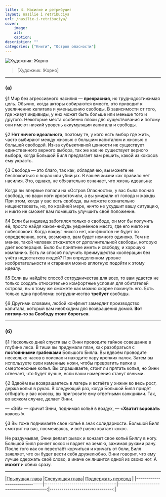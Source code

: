```yaml
---
title: 4. Насилие и ретрибуция
layout: nasilie i retribuciya
url: /nasilie-i-retribuciya/
cover:
    image:
    alt: 
    caption: 
description: ""
categories: ["Книги", "Остров опасности"]
---
```


![Художник: Жорно](/img/books/antologiya-anarho-kapitalizma/3.jpg "")
>[Художник: Жорно]

-----

### <h3>(а)</h3>


§1 Мир без агрессивного насилия — **прекрасная**, но труднодостижимая цель. Обычно, когда акторы собираются вместе, это приводит к увеличению капитала и уменьшению свободы. В зависимости от того, где живут индивиды, у них может быть больше или меньше того и другого. Некоторые места особенно плохи для существования и потому они имеют низкий уровень аккумуляции капитала и свободы.

§2 **Нет ничего идеального**, поэтому те, у кого есть выбор где жить, часто выбирают между жизнью с большим капиталом и жизнью с большей свободой. Из-за субъективной ценности не существует единственного верного выбора, так же как не существует верного выбора, когда Большой Билл предлагает вам решить, какой из кокосов ему украсть.

§3 Свобода — это благо, так как, обладая ею, вы можете не беспокоиться о ворах или убийцах. В вашей жизни как правило нет насилия. Это, однако, не обязательно означает, что жизнь идеальна:

Когда вы впервые попали на «Остров Опасности», у вас была полная свобода, но ваши ноги кровоточили, а вы умирали от голода и жажды. При этом, когда у вас есть свобода, вы можете сознательно нищенствовать, но, по крайней мере, ничто не ухудшит вашу ситуацию, и никто не сможет вам помешать улучшить своё положение.

§4 Если бы индивид заботился только о свободе, он мог бы получить её, просто найдя какое-нибудь уединённое место, где его никто не побеспокоит. Когда вокруг никого нет, конфликтов не будет по определению, хотя, возможно, вам будет немного одиноко. Тем не менее, такой человек откажется от дополнительной свободы, которую даёт кооперация. Было бы приятнее иметь и свободу, и хорошую компанию. Есть ли способ получить преимущества кооперации без учёта недостатков людей? При определенном уровне изобретательности и старания можно вплотную подойти к этому идеалу.

§5 Если вы найдёте способ сотрудничества для всех, то вам удастся не только создать относительно комфортные условия для обитателей острова, вы к тому же сможете как можно скорее покинуть его. Есть только одна проблема: сотрудничество **требует** свободы.

§6 Другими словами, любой конфликт замедлит производство капитала, который вам необходим для возвращения домой. **Вот потому-то за Свободу стоит бороться**.

-----

### <h3>(б)</h3>

§1 Несколько дней спустя вы с Энни проводите тайное совещание в глубине леса. В тиши вы придумали план, как разобраться с **постоянными грабежами** Большого Билла. Вы вдвоём проводите несколько часов в поисках и находите пару крепких палок. Затем вы используете свои каменные ножи, чтобы превратить палки в смертоносные копья. Вы спрашиваете, стоит ли прятать копья, но Энни отвечает, что будет лучше, если ваши намерения станут явными.

§2 Вдвоём вы возвращаетесь в лагерь и встаёте у хижин во весь рост, держа копья в руках. В следующий раз, когда Большой Билл придёт отбирать у вас кокосы, вы пригрозите ему ответными санкциями. Так, во всяком случае, делает Энни.

— «Эй!» — кричит Энни, поднимая копьё в воздух, — «**Хватит воровать** кокосы!».

§3 Вы тоже поднимаете свое копьё в знак солидарности. Большой Билл смотрит на вас, посмеиваясь, и всё равно хватает кокос.

Не раздумывая, Энни делает рывок и вонзает свое копьё Биллу в ногу. Большой Билл роняет кокос и падает на землю, зажимая руками рану. После того как он перестаёт корчиться и кричать от боли, Билл заявляет, что он будет вести себя дружелюбно. Энни говорит, что ему лучше сдержать своё слово, а иначе он лишится одной из своих ног. А **может** и обеих сразу.

-----

|[Прыдущая глава](/svoboda-ili-konfrontaciya/) |[Следующая глава](/denjgi-denjgi-denjgi/)| [Поддержать перевод](/0-ostrov-opasnosti/#h3поддержать-работуh3)    |
|-------------------------------|:-----------------------------------:|------------------------------------------:|--------------------------------:|